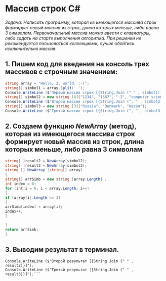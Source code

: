 # Массив строк С# 

*Задача: Написать программу, которая из имеющегося массива строк формирует новый массив из строк, длина которых меньше, либо равна 3 символам. Первоначальный массив можно ввести с клавиатуры, либо задать на старте выполнения алгоритма. При решении не рекомендуется пользоваться коллекциями, лучше обойтись исключительно массив*

## 1. Пишем код для введения на консоль трех массивов с строчным значением:
```csharp
string array = "Hello, 2, world, :-)";
string[] simbol1 = array.Split(' ');
Console.WriteLine ($"Первый массив строк [{String.Join (" " , simbol1)}]");
string[] simbol2 = new string [4]{"1234", "1567", "-2", "computer science"};
Console.WriteLine ($"Второй массив строк [{String.Join (", " , simbol2)}]");
string[] simbol3 = new string [3]{"Russia", "Denmark", "Kazan"};
Console.WriteLine ($"Третий массив строк [{String.Join (", " , simbol3)}]");
```
## 2. Создаем функцию _NewArray_ (метод), которая из имеющегося массива строк формирует новый массив из строк, длина которых меньше, либо равна 3 символам
``` csharp string[ ]result1 = NewArray(simbol1);
string[ ]result2 = NewArray(simbol2);
string[ ]result3 = NewArray(simbol3);
string [] NewArray (string[] array)
{
string[] arrSimb = new string [array.Length] ;
int index = 0;
for (int i = 0; i < array.Length; i++)
{
if (array[i].Length <= 3)
{
arrSimb[index] = array[i];
index++;
}

}
return arrSimb;
}
```
## 3. Выводим результат в терминал.
```Console.WriteLine ($"Первый результат [{String.Join (" " , result1)}]");
Console.WriteLine ($"Второй результат [{String.Join (" " , result2)}]");
Console.WriteLine ($"Третий результат [{String.Join (" " , result3)}]");```

